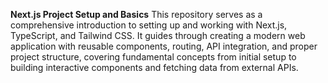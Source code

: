 **Next.js Project Setup and Basics**
This repository serves as a comprehensive introduction to setting up and working with Next.js, TypeScript, and Tailwind CSS. It guides through creating a modern web application with reusable components, routing, API integration, and proper project structure, covering fundamental concepts from initial setup to building interactive components and fetching data from external APIs.
